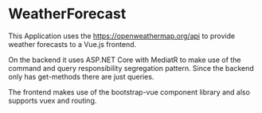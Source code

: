 # WeatherForecast

This Application uses the https://openweathermap.org/api to provide weather forecasts to a Vue.js frontend.

On the backend it uses ASP.NET Core with MediatR to make use of the command and query responsibility segregation pattern. 
Since the backend only has get-methods there are just queries.

The frontend makes use of the bootstrap-vue component library and also supports vuex and routing.
